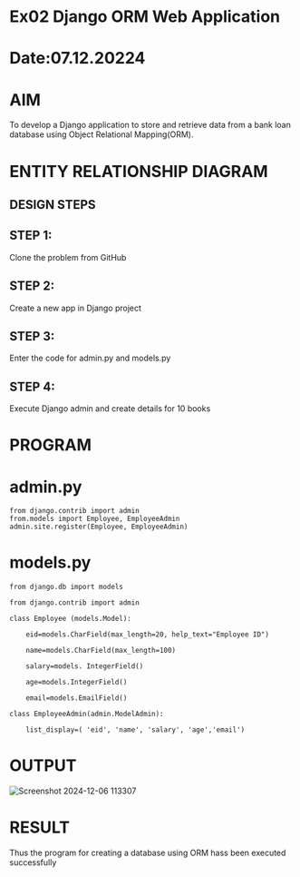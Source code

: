 # Ex02 Django ORM Web Application
# Date:07.12.20224
# AIM
To develop a Django application to store and retrieve data from a bank loan database using Object Relational Mapping(ORM).

# ENTITY RELATIONSHIP DIAGRAM
## DESIGN STEPS
## STEP 1:
Clone the problem from GitHub

## STEP 2:
Create a new app in Django project

## STEP 3:
Enter the code for admin.py and models.py

## STEP 4:
Execute Django admin and create details for 10 books

# PROGRAM

# admin.py
```
from django.contrib import admin
from.models import Employee, EmployeeAdmin
admin.site.register(Employee, EmployeeAdmin)
```
# models.py
```
from django.db import models

from django.contrib import admin

class Employee (models.Model):

    eid=models.CharField(max_length=20, help_text="Employee ID")

    name=models.CharField(max_length=100)

    salary=models. IntegerField()

    age=models.IntegerField()

    email=models.EmailField()

class EmployeeAdmin(admin.ModelAdmin):

    list_display=( 'eid', 'name', 'salary', 'age','email')
```

# OUTPUT

![Screenshot 2024-12-06 113307](https://github.com/user-attachments/assets/57378ad5-2cfb-46b6-a541-47754cacaa0f)


# RESULT
Thus the program for creating a database using ORM hass been executed successfully
